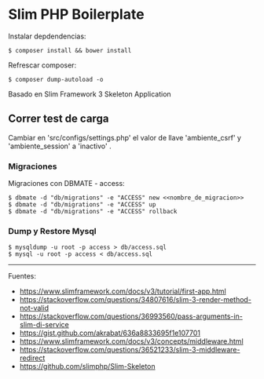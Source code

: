 # Slim PHP Boilerplate

Instalar depdendencias:

    $ composer install && bower install

Refrescar composer:

    $ composer dump-autoload -o

Basado en Slim Framework 3 Skeleton Application

## Correr test de carga

Cambiar en 'src/configs/settings.php' el valor de llave 'ambiente_csrf' y 'ambiente_session' a 'inactivo' .

### Migraciones

Migraciones con DBMATE - access:

    $ dbmate -d "db/migrations" -e "ACCESS" new <<nombre_de_migracion>>
    $ dbmate -d "db/migrations" -e "ACCESS" up
    $ dbmate -d "db/migrations" -e "ACCESS" rollback

### Dump y Restore Mysql

    $ mysqldump -u root -p access > db/access.sql
    $ mysql -u root -p access < db/access.sql

---

Fuentes:

+ https://www.slimframework.com/docs/v3/tutorial/first-app.html
+ https://stackoverflow.com/questions/34807616/slim-3-render-method-not-valid
+ https://stackoverflow.com/questions/36993560/pass-arguments-in-slim-di-service
+ https://gist.github.com/akrabat/636a8833695f1e107701
+ https://www.slimframework.com/docs/v3/concepts/middleware.html
+ https://stackoverflow.com/questions/36521233/slim-3-middleware-redirect
+ https://github.com/slimphp/Slim-Skeleton
